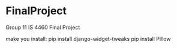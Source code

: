 # FinalProject
Group 11 IS 4460 Final Project


make you install:
    pip install django-widget-tweaks
    pip install Pillow


